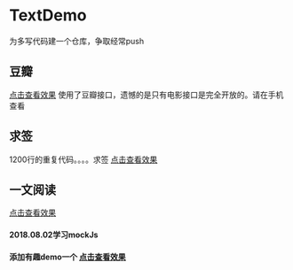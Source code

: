 # TextDemo
为多写代码建一个仓库，争取经常push
## 豆瓣
<a href="https://byinwind.github.io/TestDemo/douban/view/">点击查看效果</a>
使用了豆瓣接口，遗憾的是只有电影接口是完全开放的。请在手机查看

## 求签
1200行的重复代码。。。。求签
<a href="https://byinwind.github.io/TestDemo/sign/">点击查看效果</a>

## 一文阅读
<a href="https://byinwind.github.io/TestDemo/yiwen/">点击查看效果</a>
#### 2018.08.02学习mockJs
#### 添加有趣demo一个 <a href="https://byinwind.github.io/TestDemo/interestingDemo/">点击查看效果</a>

